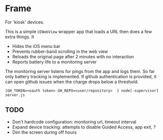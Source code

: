 # Frame

For 'kiosk' devices.

This is a simple `UIWebView` wrapper app that loads a URL then does a few extra things. It

* Hides the iOS menu bar
* Prevents rubber-band scrolling in the web view
* Reloads the original page after 2 minutes with no interaction
* Reports battery life to a monitoring server

The monitoring server listens for pings from the app and logs them. So far only battery tracking is implemented. If github authentication is provided, it can open github issues when the charge drops below a threshold.  

`[GH_TOKEN=<oauth token> GH_REPO=<user/repository>  ] node[-supervisor] server.js`

## TODO

* Don't hardcode configuration: monitoring url, timeout interval
* Expand device tracking: attempts to disable Guided Access, app exit, ?
* Dim the screen during off hours
